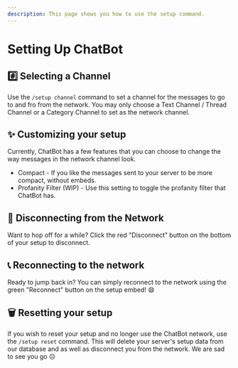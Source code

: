 ```yaml
---
description: This page shows you how to use the setup command.
---
```


# Setting Up ChatBot

## #️⃣ Selecting a Channel

Use the `/setup channel` command to set a channel for the messages to go to and fro from the network. You may only choose a Text Channel / Thread Channel or a Category Channel to set as the network channel.

<!-- {% hint style="info" %}
If you choose a Category, make sure ChatBot has `Manage Channels` and `Manage Roles` permission for that Category. This is required for the bot to create a network channel under the Category.&#x20;
{% endhint %} -->

## ✨ Customizing your setup

Currently, ChatBot has a few features that you can choose to change the way messages in the network channel look.&#x20;

* Compact - If you like the messages sent to your server to be more compact, without embeds.
* Profanity Filter (WIP) - Use this setting to toggle the profanity filter that ChatBot has.

## 📴 Disconnecting from the Network

Want to hop off for a while? Click the red "Disconnect" button on the bottom of your setup to disconnect.

## 📞 Reconnecting to the network

Ready to jump back in? You can simply reconnect to the network using the green "Reconnect" button on the setup embed! 😄

## 🗑️ Resetting your setup

If you wish to reset your setup and no longer use the ChatBot network, use the `/setup reset` command. This will delete your server's setup data from our database and as well as disconnect you from the network. We are sad to see you go ☹️

<!-- {% hint style="success" %}
If you wish to view/edit your setup after setting ChatBot up for the first time, use the `/setup view` command!&#x20;
{% endhint %} -->

